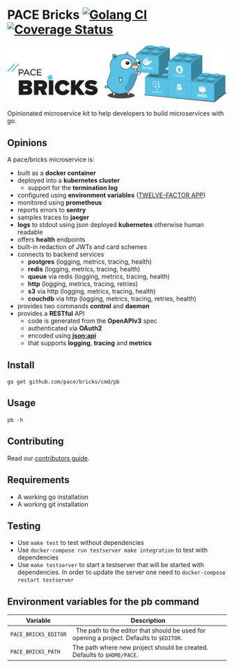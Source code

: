 # PACE Bricks [![Golang CI](https://github.com/pace/bricks/actions/workflows/golang-ci.yml/badge.svg)](https://github.com/pace/bricks/actions/workflows/golang-ci.yml)  [![Coverage Status](https://coveralls.io/repos/github/pace/bricks/badge.svg?branch=master)](https://coveralls.io/github/pace/bricks?branch=master)

![](artwork/PACE-Bricks_Header_LightBackground.png)

Opinionated microservice kit to help developers to build microservices with go.

## Opinions

A pace/bricks microservice is:

* built as a **docker container**
* deployed into a **kubernetes cluster**
  * support for the **termination log**
* configured using **environment variables** ([TWELVE-FACTOR APP](https://12factor.net/))
* monitored using **prometheus**
* reports errors to **sentry**
* samples traces to **jaeger**
* **logs** to stdout using json deployed **kubernetes** otherwise human readable
* offers **health** endpoints
* built-in redaction of JWTs and card schemes
* connects to backend services
  * **postgres** (logging, metrics, tracing, health)
  * **redis** (logging, metrics, tracing, health)
  * **queue** via redis (logging, metrics, tracing, health)
  * **http** (logging, metrics, tracing, retries)
  * **s3** via http (logging, metrics, tracing, health)
  * **couchdb** via http (logging, metrics, tracing, retries, health)
* provides two commands **control** and **daemon**
* provides a **RESTful** API
  * code is generated from the **OpenAPIv3** spec
  * authenticated via **OAuth2**
  * encoded using **[json:api](https://jsonapi.org/)**
  * that supports **logging**, **tracing** and **metrics**

## Install

    go get github.com/pace/bricks/cmd/pb

## Usage

    pb -h

## Contributing
 
Read our [contributors guide](CONTRIBUTING.md).

## Requirements

* A working go installation
* A working git installation

## Testing

* Use `make test` to test without dependencies
* Use `docker-compose run testserver make integration` to test with dependencies
* Use `make testserver` to start a testserver that will be started with dependencies. In order to update the server one need to `docker-compose restart testserver`

## Environment variables for the pb command

| Variable | Description |
|-|-|
| `PACE_BRICKS_EDITOR` |  The path to the editor that should be used for opening a project. Defaults to `$EDITOR`. |
| `PACE_BRICKS_PATH` | The path where new project should be created. Defaults to `$HOME/PACE`. |
